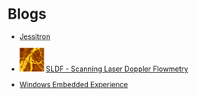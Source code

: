 # Blogs

* [Jessitron](https://jessitron.com/blog/)

* ![SLDF](ressources/sldf.png) [SLDF - Scanning Laser Doppler Flowmetry](http://scanninglaserdopplerflowmetry.blogspot.com/)

* [Windows Embedded Experience](http://discovertheexperience.blogspot.com/)
